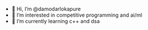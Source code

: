 - 👋 Hi, I’m @damodarlokapure
- 👀 I’m interested in competitive programming and ai/ml
- 🌱 I’m currently learning c++ and dsa


<!---
damodarlokapure/damodarlokapure is a ✨ special ✨ repository because its `README.md` (this file) appears on your GitHub profile.
You can click the Preview link to take a look at your changes.
--->
